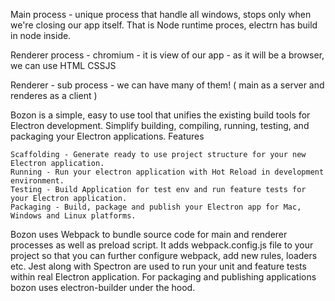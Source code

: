 Main process - unique process that handle all windows, stops only when we're closing our app itself. That is Node runtime proces, electrn has build in node inside.

Renderer process - chromium - it is view of our app - as it will be a browser, we can use HTML CSSJS

Renderer - sub process - we can have many of them! ( main as a server and renderes as a client )


Bozon is a simple, easy to use tool that unifies the existing build tools for Electron development. Simplify building, compiling, running, testing, and packaging your Electron applications.
Features

    Scaffolding - Generate ready to use project structure for your new Electron application.
    Running - Run your electron application with Hot Reload in development environment.
    Testing - Build Application for test env and run feature tests for your Electron application.
    Packaging - Build, package and publish your Electron app for Mac, Windows and Linux platforms.

Bozon uses Webpack to bundle source code for main and renderer processes as well as preload script. It adds webpack.config.js file to your project so that you can further configure webpack, add new rules, loaders etc. Jest along with Spectron are used to run your unit and feature tests within real Electron application. For packaging and publishing applications bozon uses electron-builder under the hood.



